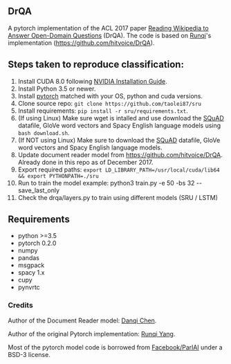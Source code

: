 DrQA
---

A pytorch implementation of the ACL 2017 paper [Reading Wikipedia to Answer Open-Domain Questions](http://www-cs.stanford.edu/people/danqi/papers/acl2017.pdf) (DrQA). The code is based on [Runqi](https://hitvoice.github.io/about/)'s implementation (https://github.com/hitvoice/DrQA).

## Steps taken to reproduce classification:

1. Install CUDA 8.0 following [NVIDIA Installation Guide](http://docs.nvidia.com/cuda/cuda-installation-guide-linux/index.html).
2. Install Python 3.5 or newer.
3. Install [pytorch](http://pytorch.org/) matched with your OS, python and cuda versions.
4. Clone source repo: `git clone https://github.com/taolei87/sru`
5. Install requirements: `pip install -r sru/requirements.txt`.
6. (If using Linux) Make sure wget is intalled and use download the [SQuAD](https://rajpurkar.github.io/SQuAD-explorer/) datafile, GloVe word vectors and Spacy English language models using `bash download.sh`.
7. (If NOT using Linux) Make sure to download the [SQuAD](https://rajpurkar.github.io/SQuAD-explorer/) datafile, GloVe word vectors and Spacy English language models.
8. Update document reader model from https://github.com/hitvoice/DrQA. Already done in this repo as of December 2017.
9. Export required paths: `export LD_LIBRARY_PATH=/usr/local/cuda/lib64 && export PYTHONPATH=./sru`
10. Run to train the model example: python3 train.py -e 50 -bs 32 --save_last_only
11. Check the drqa/layers.py to train using different models (SRU / LSTM)

## Requirements
- python >=3.5 
- pytorch 0.2.0
- numpy
- pandas
- msgpack
- spacy 1.x
- cupy
- pynvrtc

### Credits
Author of the Document Reader model: [Danqi Chen](https://github.com/danqi).

Author of the original Pytorch implementation: [Runqi Yang](https://hitvoice.github.io/about/). 

Most of the pytorch model code is borrowed from [Facebook/ParlAI](https://github.com/facebookresearch/ParlAI/) under a BSD-3 license.

